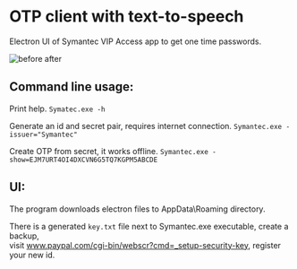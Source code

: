 # OTP client with text-to-speech
Electron UI of Symantec VIP Access app to get one time passwords.

![before after](https://i.imgur.com/qQNtIKV.png)

## Command line usage:

Print help. ```Symatec.exe -h```

Generate an id and secret pair, requires internet connection. ```Symantec.exe -issuer="Symantec"```

Create OTP from secret, it works offline. ```Symantec.exe -show=EJM7URT4OI4DXCVN6G5TQ7KGPM5ABCDE```

## UI:

The program downloads electron files to AppData\Roaming directory.

There is a generated ```key.txt``` file next to Symantec.exe executable, create a backup,  
visit www.paypal.com/cgi-bin/webscr?cmd=_setup-security-key, register your new id.
